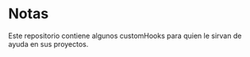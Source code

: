 # Notas

Este repositorio contiene algunos customHooks para quien le sirvan de ayuda en sus proyectos.
